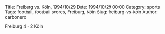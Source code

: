 Title: Freiburg vs. Köln, 1994/10/29
Date: 1994/10/29 00:00
Category: sports
Tags: football, football scores, Freiburg, Köln
Slug: freiburg-vs-koln
Author: carbonero


Freiburg 4 - 2 Köln
